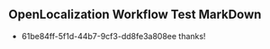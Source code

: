 ## OpenLocalization Workflow Test MarkDown
* 61be84ff-5f1d-44b7-9cf3-dd8fe3a808ee 
thanks!<!--HONumber=Mar16_HO3-->
